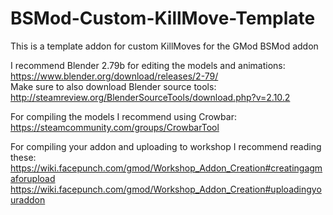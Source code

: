 # BSMod-Custom-KillMove-Template
This is a template addon for custom KillMoves for the GMod BSMod addon

I recommend Blender 2.79b for editing the models and animations: https://www.blender.org/download/releases/2-79/  
Make sure to also download Blender source tools: http://steamreview.org/BlenderSourceTools/download.php?v=2.10.2

For compiling the models I recommend using Crowbar: https://steamcommunity.com/groups/CrowbarTool

For compiling your addon and uploading to workshop I recommend reading these:  
https://wiki.facepunch.com/gmod/Workshop_Addon_Creation#creatingagmaforupload  
https://wiki.facepunch.com/gmod/Workshop_Addon_Creation#uploadingyouraddon  
